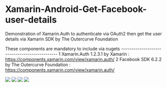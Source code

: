 # Xamarin-Android-Get-Facebook-user-details
Demonstration of Xamarin.Auth to authenticate via OAuth2 then get the user details via Xamarin SDK by The Outercurve Foundation

These components are mandatory to include via nugets ----------------------------------------------
1 Xamarin.Auth 1.2.3.1 by Xamarin : https://components.xamarin.com/view/xamarin.auth/
2 Facebook SDK 6.2.2 by The Outercurve Foundation : https://components.xamarin.com/view/xamarin.auth/


![](https://github.com/zayenCh/Xamarin-Android-Get-Facebook-user-details/blob/master/1FacebookInfo.png)
![](https://github.com/zayenCh/Xamarin-Android-Get-Facebook-user-details/blob/master/2FacebookInfo.png)
![](https://github.com/zayenCh/Xamarin-Android-Get-Facebook-user-details/blob/master/3FacebookInfo.png)
![](https://github.com/zayenCh/Xamarin-Android-Get-Facebook-user-details/blob/master/4FacebookInfo.png)

